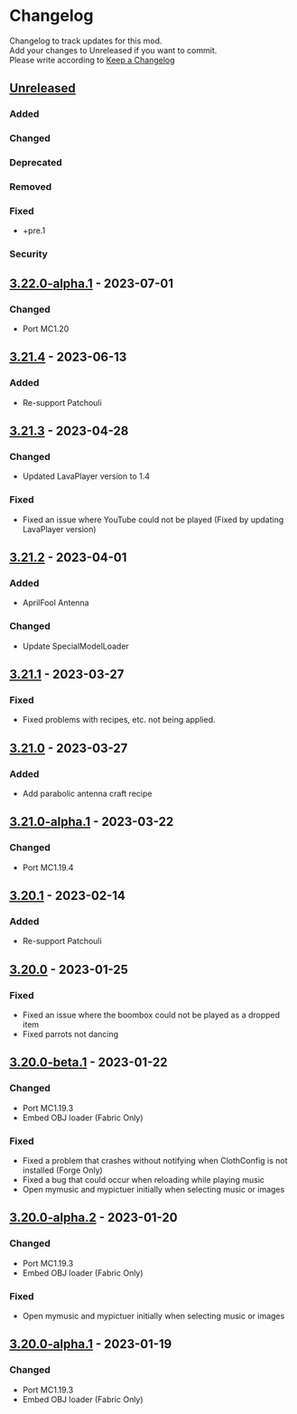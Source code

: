 # Changelog

Changelog to track updates for this mod.  
Add your changes to Unreleased if you want to commit.  
Please write according to [Keep a Changelog](https://keepachangelog.com/en/1.0.0/)

## [Unreleased]

### Added

### Changed

### Deprecated

### Removed

### Fixed

- +pre.1

### Security

## [3.22.0-alpha.1] - 2023-07-01

### Changed

- Port MC1.20

## [3.21.4] - 2023-06-13

### Added

- Re-support Patchouli

## [3.21.3] - 2023-04-28

### Changed

- Updated LavaPlayer version to 1.4

### Fixed

- Fixed an issue where YouTube could not be played (Fixed by updating LavaPlayer version)

## [3.21.2] - 2023-04-01

### Added

- AprilFool Antenna

### Changed

- Update SpecialModelLoader

## [3.21.1] - 2023-03-27

### Fixed

- Fixed problems with recipes, etc. not being applied.

## [3.21.0] - 2023-03-27

### Added

- Add parabolic antenna craft recipe

## [3.21.0-alpha.1] - 2023-03-22

### Changed

- Port MC1.19.4

## [3.20.1] - 2023-02-14

### Added

- Re-support Patchouli

## [3.20.0] - 2023-01-25

### Fixed

- Fixed an issue where the boombox could not be played as a dropped item
- Fixed parrots not dancing

## [3.20.0-beta.1] - 2023-01-22

### Changed

- Port MC1.19.3
- Embed OBJ loader (Fabric Only)

### Fixed

- Fixed a problem that crashes without notifying when ClothConfig is not installed (Forge Only)
- Fixed a bug that could occur when reloading while playing music
- Open mymusic and mypictuer initially when selecting music or images

## [3.20.0-alpha.2] - 2023-01-20

### Changed

- Port MC1.19.3
- Embed OBJ loader (Fabric Only)

### Fixed

- Open mymusic and mypictuer initially when selecting music or images

## [3.20.0-alpha.1] - 2023-01-19

### Changed

- Port MC1.19.3
- Embed OBJ loader (Fabric Only)

[Unreleased]: https://github.com/TeamFelnull/IamMusicPlayer/compare/v3.22.0-alpha.1...HEAD

[3.22.0-alpha.1]: https://github.com/TeamFelnull/IamMusicPlayer/compare/v3.21.4...v3.22.0-alpha.1

[3.21.4]: https://github.com/TeamFelnull/IamMusicPlayer/compare/v3.21.3...v3.21.4

[3.21.3]: https://github.com/TeamFelnull/IamMusicPlayer/compare/v3.21.2...v3.21.3

[3.21.2]: https://github.com/TeamFelnull/IamMusicPlayer/compare/v3.21.1...v3.21.2

[3.21.1]: https://github.com/TeamFelnull/IamMusicPlayer/compare/v3.21.0...v3.21.1

[3.21.0]: https://github.com/TeamFelnull/IamMusicPlayer/compare/v3.21.0-alpha.1...v3.21.0

[3.21.0-alpha.1]: https://github.com/TeamFelnull/IamMusicPlayer/compare/v3.20.1...v3.21.0-alpha.1

[3.20.1]: https://github.com/TeamFelnull/IamMusicPlayer/compare/v3.20.0...v3.20.1

[3.20.0]: https://github.com/TeamFelnull/IamMusicPlayer/compare/v3.20.0-beta.1...v3.20.0

[3.20.0-beta.1]: https://github.com/TeamFelnull/IamMusicPlayer/compare/v3.20.0-alpha.2...v3.20.0-beta.1

[3.20.0-alpha.1]: https://github.com/TeamFelnull/IamMusicPlayer/commits/v3.20.0-alpha.1

[3.20.0-alpha.2]: https://github.com/TeamFelnull/IamMusicPlayer/compare/v3.20.0-alpha.1...v3.20.0-alpha.2
